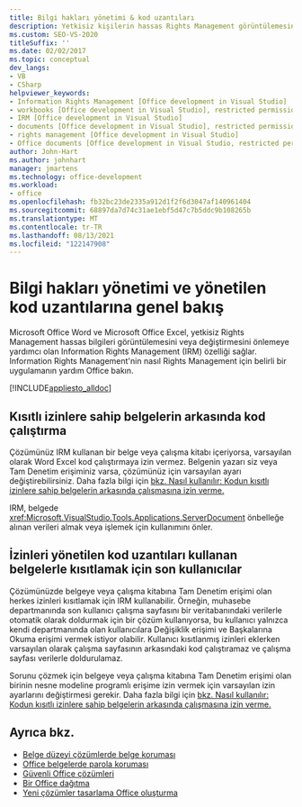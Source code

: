 ```yaml
---
title: Bilgi hakları yönetimi & kod uzantıları
description: Yetkisiz kişilerin hassas Rights Management görüntülemesini veya değiştirmesini önlemeye yardımcı olan Information Rights Management (IRM) hakkında bilgi edinebilirsiniz.
ms.custom: SEO-VS-2020
titleSuffix: ''
ms.date: 02/02/2017
ms.topic: conceptual
dev_langs:
- VB
- CSharp
helpviewer_keywords:
- Information Rights Management [Office development in Visual Studio]
- workbooks [Office development in Visual Studio], restricted permissions
- IRM [Office development in Visual Studio]
- documents [Office development in Visual Studio], restricted permissions
- rights management [Office development in Visual Studio]
- Office documents [Office development in Visual Studio, restricted permissions
author: John-Hart
ms.author: johnhart
manager: jmartens
ms.technology: office-development
ms.workload:
- office
ms.openlocfilehash: fb32bc23de2335a912d1f2f6d3047af140961404
ms.sourcegitcommit: 68897da7d74c31ae1ebf5d47c7b5ddc9b108265b
ms.translationtype: MT
ms.contentlocale: tr-TR
ms.lasthandoff: 08/13/2021
ms.locfileid: "122147908"
---
```

# <a name="information-rights-management-and-managed-code-extensions-overview"></a>Bilgi hakları yönetimi ve yönetilen kod uzantılarına genel bakış
  Microsoft Office Word ve Microsoft Office Excel, yetkisiz Rights Management hassas bilgileri görüntülemesini veya değiştirmesini önlemeye yardımcı olan Information Rights Management (IRM) özelliği sağlar. Information Rights Management'nin nasıl Rights Management için belirli bir uygulamanın yardım Office bakın.

 [!INCLUDE[appliesto_alldoc](../vsto/includes/appliesto-alldoc-md.md)]

## <a name="run-code-behind-documents-with-restricted-permissions"></a>Kısıtlı izinlere sahip belgelerin arkasında kod çalıştırma
 Çözümünüz IRM kullanan bir belge veya çalışma kitabı içeriyorsa, varsayılan olarak Word Excel kod çalıştırmaya izin vermez. Belgenin yazarı siz veya Tam Denetim erişiminiz varsa, çözümünüz için varsayılan ayarı değiştirebilirsiniz. Daha fazla bilgi için [bkz. Nasıl kullanılır: Kodun kısıtlı izinlere sahip belgelerin arkasında çalışmasına izin verme.](../vsto/how-to-permit-code-to-run-behind-documents-with-restricted-permissions.md)

 IRM, belgede <xref:Microsoft.VisualStudio.Tools.Applications.ServerDocument> önbelleğe alınan verileri almak veya işlemek için kullanımını önler.

## <a name="end-users-to-restrict-permissions-to-documents-that-use-managed-code-extensions"></a>İzinleri yönetilen kod uzantıları kullanan belgelerle kısıtlamak için son kullanıcılar
 Çözümünüzde belgeye veya çalışma kitabına Tam Denetim erişimi olan herkes izinleri kısıtlamak için IRM kullanabilir. Örneğin, muhasebe departmanında son kullanıcı çalışma sayfasını bir veritabanındaki verilerle otomatik olarak doldurmak için bir çözüm kullanıyorsa, bu kullanıcı yalnızca kendi departmanında olan kullanıcılara Değişiklik erişimi ve Başkalarına Okuma erişimi vermek istiyor olabilir. Kullanıcı kısıtlanmış izinleri eklerken varsayılan olarak çalışma sayfasının arkasındaki kod çalıştıramaz ve çalışma sayfası verilerle doldurulamaz.

 Sorunu çözmek için belgeye veya çalışma kitabına Tam Denetim erişimi olan birinin nesne modeline programlı erişime izin vermek için varsayılan izin ayarlarını değiştirmesi gerekir. Daha fazla bilgi için [bkz. Nasıl kullanılır: Kodun kısıtlı izinlere sahip belgelerin arkasında çalışmasına izin verme.](../vsto/how-to-permit-code-to-run-behind-documents-with-restricted-permissions.md)

## <a name="see-also"></a>Ayrıca bkz.
- [Belge düzeyi çözümlerde belge koruması](../vsto/document-protection-in-document-level-solutions.md)
- [Office belgelerde parola koruması](../vsto/password-protection-on-office-documents.md)
- [Güvenli Office çözümleri](../vsto/securing-office-solutions.md)
- [Bir Office dağıtma](../vsto/deploying-an-office-solution.md)
- [Yeni çözümler tasarlama Office oluşturma](../vsto/designing-and-creating-office-solutions.md)
